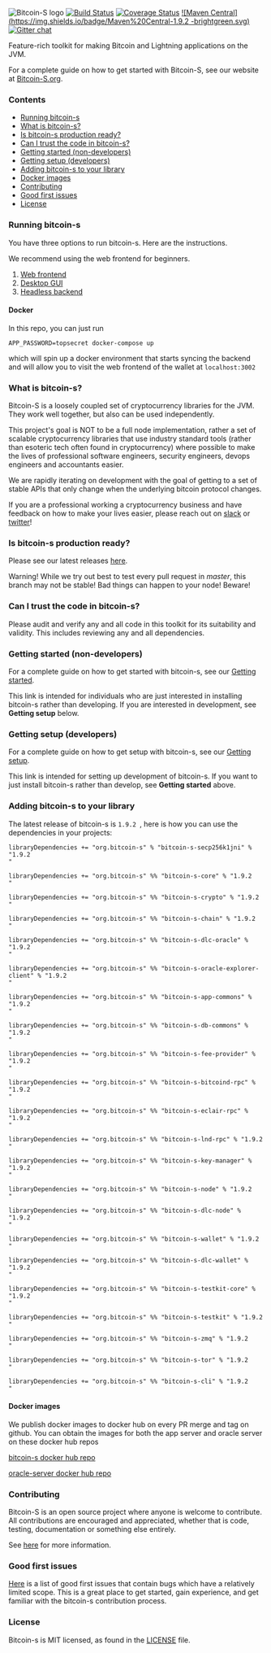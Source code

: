 ![Bitcoin-S logo](website/static/img/bitcoin-s-dark-logo.png)
[![Build Status](https://github.com/bitcoin-s/bitcoin-s/workflows/Release/badge.svg)](https://github.com/bitcoin-s/bitcoin-s/actions) [![Coverage Status](https://coveralls.io/repos/github/bitcoin-s/bitcoin-s/badge.svg?branch=master)](https://coveralls.io/github/bitcoin-s/bitcoin-s?branch=master) [![Maven Central](https://img.shields.io/badge/Maven%20Central-1.9.2
-brightgreen.svg)](https://mvnrepository.com/artifact/org.bitcoin-s) [![Gitter chat](https://badges.gitter.im/gitterHQ/gitter.png)](https://gitter.im/bitcoin-s-core)

Feature-rich toolkit for making Bitcoin and Lightning applications on the JVM.

For a complete guide on how to get started with Bitcoin-S, see our website at [Bitcoin-S.org](https://bitcoin-s.org).

### Contents

- [Running bitcoin-s](#running-bitcoin-s)
- [What is bitcoin-s?](#what-is-bitcoin-s-)
- [Is bitcoin-s production ready?](#is-bitcoin-s-production-ready-)
- [Can I trust the code in bitcoin-s?](#can-i-trust-the-code-in-bitcoin-s-)
- [Getting started (non-developers)](#getting-started--non-developers-)
- [Getting setup (developers)](#getting-setup--developers-)
- [Adding bitcoin-s to your library](#adding-bitcoin-s-to-your-library)
- [Docker images](#docker-images)
- [Contributing](#contributing)
- [Good first issues](#good-first-issues)
- [License](#license)

### Running bitcoin-s

You have three options to run bitcoin-s. Here are the instructions.

We recommend using the web frontend for beginners.

1. [Web frontend](https://github.com/bitcoin-s/bitcoin-s-ts/tree/master/wallet-server-ui#walletserverui)
2. [Desktop GUI](https://bitcoin-s.org/docs/applications/gui#running-the-gui)
3. [Headless backend](https://bitcoin-s.org/docs/applications/server#app-server)

#### Docker

In this repo, you can just run

```
APP_PASSWORD=topsecret docker-compose up
```

which will spin up a docker environment that starts syncing the backend and will allow you to visit
the web frontend of the wallet at `localhost:3002`

### What is bitcoin-s?

Bitcoin-S is a loosely coupled set of cryptocurrency libraries for the JVM. They work well together, but also can be used independently. 

This project's goal is NOT to be a full node implementation, rather a set of scalable cryptocurrency libraries that use industry standard tools (rather than esoteric tech often found in cryptocurrency) where possible to make the lives of professional software engineers, security engineers, devops engineers and accountants easier. 

We are rapidly iterating on development with the goal of getting to a set of stable APIs that only change when the underlying bitcoin protocol changes.

If you are a professional working a cryptocurrency business and have feedback on how to make your lives easier, please reach 
out on [slack](https://suredbits.slack.com/ssb/redirect) or [twitter](https://twitter.com/Chris_Stewart_5/)!


### Is bitcoin-s production ready?

Please see our latest releases [here](https://github.com/bitcoin-s/bitcoin-s/actions/workflows/release.yml).

Warning! While we try out best to test every pull request in *master*, this branch may not be stable! Bad things can happen to your node! Beware! 

### Can I trust the code in bitcoin-s?

Please audit and verify any and all code in this toolkit for its suitability and validity. This includes reviewing any and all dependencies.

### Getting started (non-developers)

For a complete guide on how to get started with bitcoin-s, see our [Getting started](https://bitcoin-s.org/docs/getting-started).

This link is intended for individuals who are just interested in installing bitcoin-s rather than developing. If you are interested in development, see **Getting setup** below.

### Getting setup (developers)

For a complete guide on how to get setup with bitcoin-s, see our [Getting setup](https://bitcoin-s.org/docs/getting-setup).

This link is intended for setting up development of bitcoin-s. If you want to just install bitcoin-s rather than develop, see **Getting started** above.

### Adding bitcoin-s to your library

The latest release of bitcoin-s is `1.9.2
`, here is how you can use the dependencies in your projects:

```
libraryDependencies += "org.bitcoin-s" % "bitcoin-s-secp256k1jni" % "1.9.2
"

libraryDependencies += "org.bitcoin-s" %% "bitcoin-s-core" % "1.9.2
"

libraryDependencies += "org.bitcoin-s" %% "bitcoin-s-crypto" % "1.9.2
"

libraryDependencies += "org.bitcoin-s" %% "bitcoin-s-chain" % "1.9.2
"

libraryDependencies += "org.bitcoin-s" %% "bitcoin-s-dlc-oracle" % "1.9.2
"

libraryDependencies += "org.bitcoin-s" %% "bitcoin-s-oracle-explorer-client" % "1.9.2
"

libraryDependencies += "org.bitcoin-s" %% "bitcoin-s-app-commons" % "1.9.2
"

libraryDependencies += "org.bitcoin-s" %% "bitcoin-s-db-commons" % "1.9.2
"

libraryDependencies += "org.bitcoin-s" %% "bitcoin-s-fee-provider" % "1.9.2
"

libraryDependencies += "org.bitcoin-s" %% "bitcoin-s-bitcoind-rpc" % "1.9.2
"

libraryDependencies += "org.bitcoin-s" %% "bitcoin-s-eclair-rpc" % "1.9.2
"

libraryDependencies += "org.bitcoin-s" %% "bitcoin-s-lnd-rpc" % "1.9.2
"

libraryDependencies += "org.bitcoin-s" %% "bitcoin-s-key-manager" % "1.9.2
"

libraryDependencies += "org.bitcoin-s" %% "bitcoin-s-node" % "1.9.2
"

libraryDependencies += "org.bitcoin-s" %% "bitcoin-s-dlc-node" % "1.9.2
"

libraryDependencies += "org.bitcoin-s" %% "bitcoin-s-wallet" % "1.9.2
"

libraryDependencies += "org.bitcoin-s" %% "bitcoin-s-dlc-wallet" % "1.9.2
"

libraryDependencies += "org.bitcoin-s" %% "bitcoin-s-testkit-core" % "1.9.2
"

libraryDependencies += "org.bitcoin-s" %% "bitcoin-s-testkit" % "1.9.2
"

libraryDependencies += "org.bitcoin-s" %% "bitcoin-s-zmq" % "1.9.2
"

libraryDependencies += "org.bitcoin-s" %% "bitcoin-s-tor" % "1.9.2
"

libraryDependencies += "org.bitcoin-s" %% "bitcoin-s-cli" % "1.9.2
"

```

#### Docker images

We publish docker images to docker hub on every PR merge and tag on github.
You can obtain the images for both the app server and oracle server on these
docker hub repos

[bitcoin-s docker hub repo](https://hub.docker.com/r/bitcoinscala/bitcoin-s-server/tags?page=1&ordering=last_updated)

[oracle-server docker hub repo](https://hub.docker.com/r/bitcoinscala/bitcoin-s-oracle-server/tags?page=1&ordering=last_updated)

### Contributing

Bitcoin-S is an open source project where anyone is welcome to contribute. All contributions are encouraged and appreciated, whether that is code, testing, documentation or something else entirely.

See [here](https://bitcoin-s.org/docs/contributing) for more information.

### Good first issues

[Here](https://github.com/bitcoin-s/bitcoin-s/issues?q=is%3Aopen+is%3Aissue+label%3A%22good+first+issue%22) is a list of good first issues that contain bugs which have a relatively limited scope. This is a great place to get started, gain experience, and get familiar with the bitcoin-s contribution process.

### License

Bitcoin-s is MIT licensed, as found in the [LICENSE](LICENSE) file.